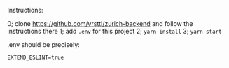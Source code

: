 Instructions:

0; clone https://github.com/vrsttl/zurich-backend and follow the instructions there
1; add `.env` for this project
2; `yarn install`
3; `yarn start`

.env should be precisely:

```
EXTEND_ESLINT=true
